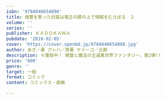 ```yaml
---
isbn: '9784040654898'
title: 復讐を誓った白猫は竜王の膝の上で惰眠をむさぼる　２
volume: ''
series: ''
publisher: ＫＡＤＯＫＡＷＡ
pubdate: '2019-02-05'
cover: 'https://cover.openbd.jp/9784040654898.jpg'
author: あき／著 クレハ／原著 ヤミーゴ／企画
description: 々重版中！ 精霊と魔法の王道異世界ファンタジー、第2弾!!
price: '600'
genre: ''
target: 一般
format: コミック
content: コミックス・劇画

---
```

